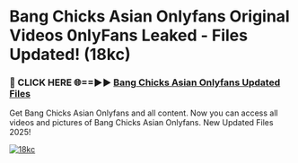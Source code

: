# Bang Chicks Asian Onlyfans Original Videos 0nlyFans Leaked - Files Updated! (18kc)

<h3>🔴 CLICK HERE 🌐==►► <a href="https://tinyurl.com/x26r9saj" rel="nofollow">Bang Chicks Asian Onlyfans Updated Files</a></h3>

Get Bang Chicks Asian Onlyfans and all content. Now you can access all videos and pictures of Bang Chicks Asian Onlyfans. New Updated Files 2025!

[![18kc](https://i.imgur.com/LkgZPqh.gif)](https://tinyurl.com/x26r9saj)
